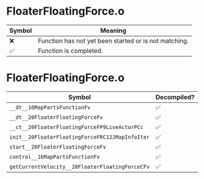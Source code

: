 # FloaterFloatingForce.o
| Symbol | Meaning 
| ------------- | ------------- 
| :x: | Function has not yet been started or is not matching. 
| :white_check_mark: | Function is completed. 


# FloaterFloatingForce.o
| Symbol | Decompiled? |
| ------------- | ------------- |
| `__dt__16MapPartsFunctionFv` | :white_check_mark: |
| `__dt__20FloaterFloatingForceFv` | :white_check_mark: |
| `__ct__20FloaterFloatingForceFP9LiveActorPCc` | :white_check_mark: |
| `init__20FloaterFloatingForceFRC12JMapInfoIter` | :white_check_mark: |
| `start__20FloaterFloatingForceFv` | :white_check_mark: |
| `control__16MapPartsFunctionFv` | :white_check_mark: |
| `getCurrentVelocity__20FloaterFloatingForceCFv` | :white_check_mark: |
